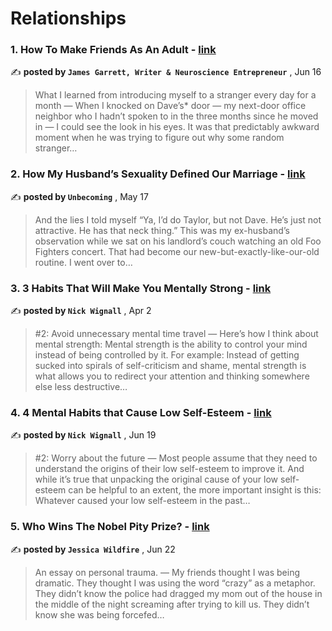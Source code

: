 
<h1>Relationships</h1>
<h3>1. How To Make Friends As An Adult - <a href=https://medium.com/better-humans/how-to-make-friends-as-an-adult-77714f99fbbb?source=tag_page---------0-85--------------------aa230bf4_60b0_456d_b5a8_0beee0614176-------17>link</a></h3>

✍️ **posted by `James Garrett, Writer & Neuroscience Entrepreneur`** , <date>Jun 16</date>

<blockquote>What I learned from introducing myself to a stranger every day for a month —  When I knocked on Dave’s* door — my next-door office neighbor who I hadn’t spoken to in the three months since he moved in — I could see the look in his eyes. It was that predictably awkward moment when he was trying to figure out why some random stranger…</blockquote>

<h3>2. How My Husband’s Sexuality Defined Our Marriage - <a href=https://medium.com/@toni.becerra/how-my-husbands-sexuality-defined-our-marriage-abbc2c90e451?source=tag_page---------1-85--------------------aa230bf4_60b0_456d_b5a8_0beee0614176-------17>link</a></h3>

✍️ **posted by `Unbecoming`** , <date>May 17</date>

<blockquote>And the lies I told myself “Ya, I’d do Taylor, but not Dave. He’s just not attractive. He has that neck thing.” This was my ex-husband’s observation while we sat on his landlord’s couch watching an old Foo Fighters concert. That had become our new-but-exactly-like-our-old routine. I went over to…</blockquote>

<h3>3. 3 Habits That Will Make You Mentally Strong - <a href=https://medium.com/@nickwignall/3-habits-that-will-make-you-mentally-strong-4f7e95419a88?source=tag_page---------2-85--------------------aa230bf4_60b0_456d_b5a8_0beee0614176-------17>link</a></h3>

✍️ **posted by `Nick Wignall`** , <date>Apr 2</date>

<blockquote>#2: Avoid unnecessary mental time travel —  Here’s how I think about mental strength: Mental strength is the ability to control your mind instead of being controlled by it. For example: Instead of getting sucked into spirals of self-criticism and shame, mental strength is what allows you to redirect your attention and thinking somewhere else less destructive…</blockquote>

<h3>4. 4 Mental Habits that Cause Low Self-Esteem - <a href=https://medium.com/@nickwignall/4-mental-habits-that-cause-low-self-esteem-4f27f78778b3?source=tag_page---------3-85--------------------aa230bf4_60b0_456d_b5a8_0beee0614176-------17>link</a></h3>

✍️ **posted by `Nick Wignall`** , <date>Jun 19</date>

<blockquote>#2: Worry about the future —  Most people assume that they need to understand the origins of their low self-esteem to improve it. And while it’s true that unpacking the original cause of your low self-esteem can be helpful to an extent, the more important insight is this: Whatever caused your low self-esteem in the past…</blockquote>

<h3>5. Who Wins The Nobel Pity Prize? - <a href=https://medium.com/@jessicalexicus/who-wins-the-nobel-pity-prize-681849145f12?source=tag_page---------4-85--------------------aa230bf4_60b0_456d_b5a8_0beee0614176-------17>link</a></h3>

✍️ **posted by `Jessica Wildfire`** , <date>Jun 22</date>

<blockquote>An essay on personal trauma. —  My friends thought I was being dramatic. They thought I was using the word “crazy” as a metaphor. They didn’t know the police had dragged my mom out of the house in the middle of the night screaming after trying to kill us. They didn’t know she was being forcefed…</blockquote>

